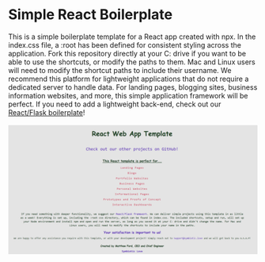 <h1>Simple React Boilerplate</h1>
This is a simple boilerplate template for a React app created with npx. In the index.css file, a :root has been defined for consistent styling across the application. Fork this repository directly at your C: drive if you want to be able to use the shortcuts, or modify the paths to them. Mac and Linux users will need to modify the shortcut paths to include their username. We recommend this platform for lightweight applications that do not require a dedicated server to handle data. For landing pages, blogging sites, business information websites, and more, this simple application framework will be perfect. If you need to add a lightweight back-end, check out our <a href="https://github.com/SymbioticLove/React-Flask-Boilerplate">React/Flask boilerplate</a>!
<div>&nbsp</div>
<img src="./react-template.png">
